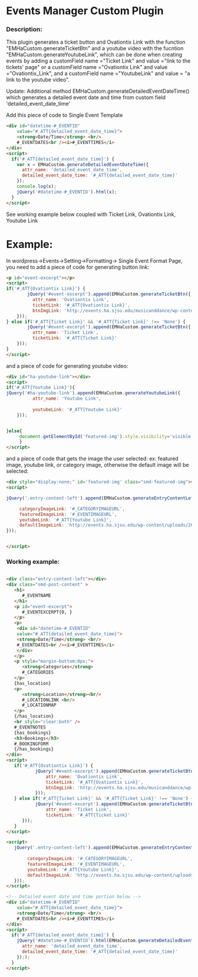 # Events Manager Custom Plugin
### Description:
This plugin generates a ticket button and Ovationtix Link with the function "EMHaCustom.generateTicketBtn" and a youtube video with the fucntion "EMHaCustom.generateYoutubeLink", which can be done when creating events by adding a customField name ="Ticket Link" and value ="link to the tickets' page" or a customField name ="Ovationtix Link" and value ="Ovationtix_Link", and a customField name ="YoutubeLink" and value = "a link to the youtube video".

Update: Additional method EMHaCustom.generateDetailedEventDateTime() which generates a detailed event date and time from custom field 'detailed_event_date_time'

Add this piece of code to Single Event Template
```html
<div id="datetime-#_EVENTID" 
    value="#_ATT{detailed_event_date_time}">
    <strong>Date/Time</strong> <br/>
    #_EVENTDATES<br /><i>#_EVENTTIMES</i>
</div>
<script>
  if('#_ATT{detailed_event_date_time}') { 
    var x = EMHaCustom.generateDetailedEventDateTime({
      attr_name: 'detailed_event_date_time',
      detailed_event_date_time: '#_ATT{detailed_event_date_time}'
    });
    console.log(x);
    jQuery('#datetime-#_EVENTID').html(x);
  }
</script>
```
See working example below coupled with Ticket Link, Ovationtix Link, Youtube Link
# Example:
In wordpress->Events->Setting->Formatting-> Single Event Format Page, you need to add a piece of code for generating button link:


```html
<p id="event-excerpt"></p>
<script>
if('#_ATT{Ovationtix Link}') { 
        jQuery('#event-excerpt').append(EMHaCustom.generateTicketBtn({
          attr_name: 'Ovationtix Link',
          ticketLink: '#_ATT{Ovationtix Link}',
          btnImgLink: 'http://events.ha.sjsu.edu/musicanddance/wp-content/uploads/sites/6/2016/09/BuyTickets_160px.png'
    }));
} else if('#_ATT{Ticket Link}' && '#_ATT{Ticket Link}' !== 'None') {
        jQuery('#event-excerpt').append(EMHaCustom.generateTicketBtn({
          attr_name: 'Ticket Link',
          ticketLink: '#_ATT{Ticket Link}'
    }));
}
</script>
```
and a piece of code for generating youtube video:
```html
<div id="ha-youtube-link"></div>
<script>
if('#_ATT{Youtube Link}'){
jQuery('#ha-youtube-link').append(EMHaCustom.generateYoutubeLink({
          attr_name: 'Youtube Link',
          
          youtubeLink: '#_ATT{Youtube Link}'
    }));


}else{
     document.getElementById('featured-img').style.visibility='visible';
     }
</script>
```
and a piece of code that gets the image the user selected:
ex: featured image, youtube link, or category image, otherwise the default image will be selected:
```html
<div style="display:none;" id='featured-img' class="smd-featured-img"></div>
<script>

jQuery('.entry-content-left').append(EMHaCustom.generateEntryContentLeft({

     categoryImageLink: '#_CATEGORYIMAGEURL',
     featuredImageLink: '#_EVENTIMAGEURL',
     youtubeLink: '#_ATT{Youtube Link}',
     defaultImageLink: 'http://events.ha.sjsu.edu/wp-content/uploads/2016/09/default_734x408_thumb.png'
}));


</script>
```
### Working example:
```html

<div class="entry-content-left"></div>
<div class="smd-post-content" >
   <h1>
      #_EVENTNAME
   </h1>
   <p id="event-excerpt">
      #_EVENTEXCERPT{0, }
   </p>
   <p>
    <div id="datetime-#_EVENTID" 
    value="#_ATT{detailed_event_date_time}">
    <strong>Date/Time</strong> <br/>
    #_EVENTDATES<br /><i>#_EVENTTIMES</i>
    </div>
   </p>
   <p style="margin-bottom:0px;">
      <strong>Categories</strong>
      #_CATEGORIES
   </p>
   {has_location}
   <p>
      <strong>Location</strong><br/>
      #_LOCATIONLINK <br/>
      #_LOCATIONMAP
   </p>
   {/has_location}
   <br style="clear:both" />
   #_EVENTNOTES
   {has_bookings}
   <h3>Bookings</h3>
   #_BOOKINGFORM
   {/has_bookings}
</div>
<script>
   if('#_ATT{Ovationtix Link}') { 
           jQuery('#event-excerpt').append(EMHaCustom.generateTicketBtn({
               attr_name: 'Ovationtix Link',
               ticketLink: '#_ATT{Ovationtix Link}',
               btnImgLink: 'http://events.ha.sjsu.edu/musicanddance/wp-content/uploads/sites/6/2016/09/BuyTickets_160px.png'
           }));
   } else if('#_ATT{Ticket Link}' && '#_ATT{Ticket Link}' !== 'None') {
           jQuery('#event-excerpt').append(EMHaCustom.generateTicketBtn({
               attr_name: 'Ticket Link',
               ticketLink: '#_ATT{Ticket Link}'
      }));
   }
</script>

<script>
   jQuery('.entry-content-left').append(EMHaCustom.generateEntryContentLeft({
   
        categoryImageLink: '#_CATEGORYIMAGEURL',
        featuredImageLink: '#_EVENTIMAGEURL',
        youtubeLink: '#_ATT{Youtube Link}',
        defaultImageLink: 'http://events.ha.sjsu.edu/wp-content/uploads/2016/09/default_734x408_thumb.png'
   }));
</script>

<!-- Detailed event date and time portion below -->
<div id="datetime-#_EVENTID" 
    value="#_ATT{detailed_event_date_time}">
    <strong>Date/Time</strong> <br/>
    #_EVENTDATES<br /><i>#_EVENTTIMES</i>
</div>
<script>
  if('#_ATT{detailed_event_date_time}') { 
    jQuery('#datetime-#_EVENTID').html(EMHaCustom.generateDetailedEventDateTime({
      attr_name: 'detailed_event_date_time',
      detailed_event_date_time: '#_ATT{detailed_event_date_time}'
    }););
  }
</script>
```